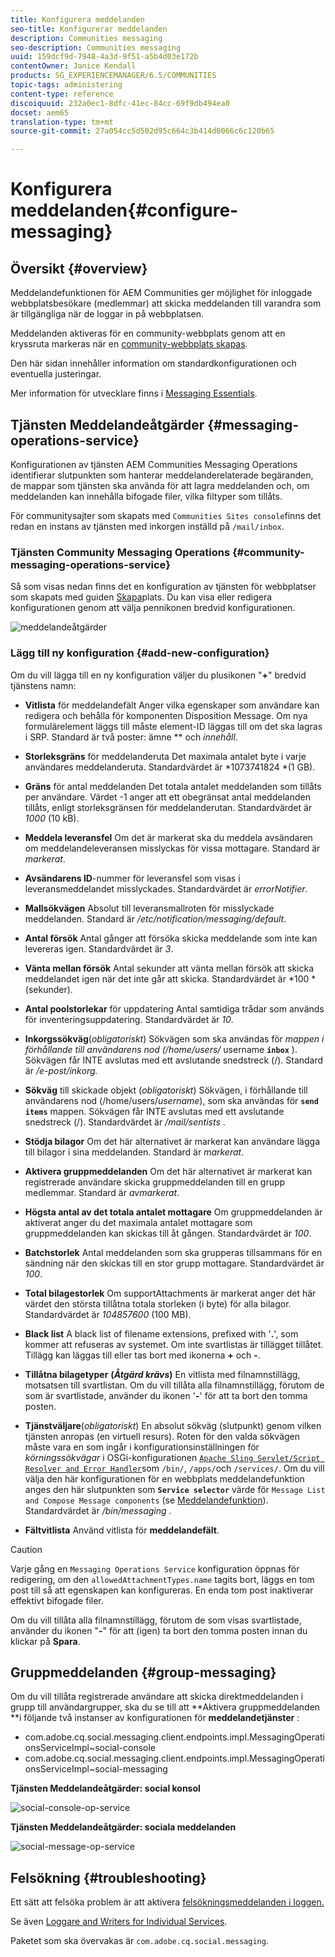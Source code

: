 ```yaml
---
title: Konfigurera meddelanden
seo-title: Konfigurerar meddelanden
description: Communities messaging
seo-description: Communities messaging
uuid: 159dcf9d-7948-4a3d-9f51-a5b4d03e172b
contentOwner: Janice Kendall
products: SG_EXPERIENCEMANAGER/6.5/COMMUNITIES
topic-tags: administering
content-type: reference
discoiquuid: 232a0ec1-8dfc-41ec-84cc-69f9db494ea0
docset: aem65
translation-type: tm+mt
source-git-commit: 27a054cc5d502d95c664c3b414d0066c6c120b65

---
```



# Konfigurera meddelanden{#configure-messaging}

## Översikt {#overview}

Meddelandefunktionen för AEM Communities ger möjlighet för inloggade webbplatsbesökare (medlemmar) att skicka meddelanden till varandra som är tillgängliga när de loggar in på webbplatsen.

Meddelanden aktiveras för en community-webbplats genom att en kryssruta markeras när en [community-webbplats skapas](/help/communities/sites-console.md).

Den här sidan innehåller information om standardkonfigurationen och eventuella justeringar.

Mer information för utvecklare finns i [Messaging Essentials](/help/communities/essentials-messaging.md).

## Tjänsten Meddelandeåtgärder {#messaging-operations-service}

Konfigurationen av tjänsten [](https://localhost:4502/system/console/configMgr/com.adobe.cq.social.messaging.client.endpoints.impl.MessagingOperationsServiceImpl) AEM Communities Messaging Operations identifierar slutpunkten som hanterar meddelanderelaterade begäranden, de mappar som tjänsten ska använda för att lagra meddelanden och, om meddelanden kan innehålla bifogade filer, vilka filtyper som tillåts.

För communitysajter som skapats med `Communities Sites console`finns det redan en instans av tjänsten med inkorgen inställd på `/mail/inbox`.

### Tjänsten Community Messaging Operations {#community-messaging-operations-service}

Så som visas nedan finns det en konfiguration av tjänsten för webbplatser som skapats med guiden [Skapa](/help/communities/sites-console.md)plats. Du kan visa eller redigera konfigurationen genom att välja pennikonen bredvid konfigurationen.

![meddelandeåtgärder](assets/messaging-operations.png)

### Lägg till ny konfiguration {#add-new-configuration}

Om du vill lägga till en ny konfiguration väljer du plusikonen &quot;**+**&quot; bredvid tjänstens namn:

* **Vitlista** för meddelandefält Anger vilka egenskaper som användare kan redigera och behålla för komponenten Disposition Message. Om nya formulärelement läggs till måste element-ID läggas till om det ska lagras i SRP. Standard är två poster: ämne ** och *innehåll*.

* **Storleksgräns** för meddelanderuta Det maximala antalet byte i varje användares meddelanderuta. Standardvärdet är *1073741824 *(1 GB).

* **Gräns** för antal meddelanden Det totala antalet meddelanden som tillåts per användare. Värdet -1 anger att ett obegränsat antal meddelanden tillåts, enligt storleksgränsen för meddelanderutan. Standardvärdet är *1000* (10 kB).

* **Meddela leveransfel** Om det är markerat ska du meddela avsändaren om meddelandeleveransen misslyckas för vissa mottagare. Standard är *markerat*.

* **Avsändarens ID**-nummer för leveransfel som visas i leveransmeddelandet misslyckades. Standardvärdet är *errorNotifier*.

* **Mallsökvägen** Absolut till leveransmallroten för misslyckade meddelanden. Standard är */etc/notification/messaging/default*.

* **Antal försök** Antal gånger att försöka skicka meddelande som inte kan levereras igen. Standardvärdet är *3*.

* **Vänta mellan försök** Antal sekunder att vänta mellan försök att skicka meddelandet igen när det inte går att skicka. Standardvärdet är *100 *(sekunder).

* **Antal poolstorlekar** för uppdatering Antal samtidiga trådar som används för inventeringsuppdatering. Standardvärdet är *10*.

* **Inkorgssökväg**(*obligatoriskt*) Sökvägen som ska användas för *mappen i förhållande till användarens nod (/home/users/* username **`inbox`** ). Sökvägen får INTE avslutas med ett avslutande snedstreck (/). Standard är */e-post/inkorg.*

* **Sökväg** till skickade objekt (*obligatoriskt*) Sökvägen, i förhållande till användarens nod (/home/users/*username*), som ska användas för **`send items`** mappen. Sökvägen får INTE avslutas med ett avslutande snedstreck (/). Standardvärdet är */mail/sentists* .

* **Stödja bilagor** Om det här alternativet är markerat kan användare lägga till bilagor i sina meddelanden. Standard är *markerat*.

* **Aktivera gruppmeddelanden** Om det här alternativet är markerat kan registrerade användare skicka gruppmeddelanden till en grupp medlemmar. Standard är *avmarkerat*.

* **Högsta antal av det totala antalet mottagare** Om gruppmeddelanden är aktiverat anger du det maximala antalet mottagare som gruppmeddelanden kan skickas till åt gången. Standardvärdet är *100*.

* **Batchstorlek** Antal meddelanden som ska grupperas tillsammans för en sändning när den skickas till en stor grupp mottagare. Standardvärdet är *100*.

* **Total bilagestorlek** Om supportAttachments är markerat anger det här värdet den största tillåtna totala storleken (i byte) för alla bilagor. Standardvärdet är *104857600* (100 MB).

* **Black list** A black list of filename extensions, prefixed with &#39;**.**&#39;, som kommer att refuseras av systemet. Om inte svartlistas är tillägget tillåtet. Tillägg kan läggas till eller tas bort med ikonerna **+** och **-**.

* **Tillåtna bilagetyper**
   **(*Åtgärd krävs*)** En vitlista med filnamnstillägg, motsatsen till svartlistan. Om du vill tillåta alla filnamnstillägg, förutom de som är svartlistade, använder du ikonen &#39;**-**&#39; för att ta bort den tomma posten.

* **Tjänstväljare**(*obligatoriskt*) En absolut sökväg (slutpunkt) genom vilken tjänsten anropas (en virtuell resurs). Roten för den valda sökvägen måste vara en som ingår i konfigurationsinställningen för *körningssökvägar* i OSGi-konfigurationen [ `Apache Sling Servlet/Script Resolver and Error Handler`](https://localhost:4502/system/console/configMgr/org.apache.sling.servlets.resolver.SlingServletResolver)som `/bin/`, `/apps/`och `/services/`. Om du vill välja den här konfigurationen för en webbplats meddelandefunktion anges den här slutpunkten som **`Service selector`** värde för `Message List and Compose Message components` (se [Meddelandefunktion](/help/communities/configure-messaging.md)).
Standardvärdet är */bin/messaging* .

* **Fältvitlista** Använd vitlista för **meddelandefält**.

>[!CAUTION]
>
>Varje gång en `Messaging Operations Service` konfiguration öppnas för redigering, om den `allowedAttachmentTypes.name` tagits bort, läggs en tom post till så att egenskapen kan konfigureras. En enda tom post inaktiverar effektivt bifogade filer.
>
>Om du vill tillåta alla filnamnstillägg, förutom de som visas svartlistade, använder du ikonen &quot;**-**&quot; för att (igen) ta bort den tomma posten innan du klickar på **Spara**.

## Gruppmeddelanden {#group-messaging}

Om du vill tillåta registrerade användare att skicka direktmeddelanden i grupp till användargrupper, ska du se till att **Aktivera gruppmeddelanden **i följande två instanser av konfigurationen för **meddelandetjänster** :

* com.adobe.cq.social.messaging.client.endpoints.impl.MessagingOperationsServiceImpl~social-console
* com.adobe.cq.social.messaging.client.endpoints.impl.MessagingOperationsServiceImpl~social-messaging

**Tjänsten Meddelandeåtgärder: social konsol**

![social-console-op-service](assets/social-console-op-service.png)

**Tjänsten Meddelandeåtgärder: sociala meddelanden**

![social-message-op-service](assets/social-message-op-service.png)

## Felsökning {#troubleshooting}

Ett sätt att felsöka problem är att aktivera [felsökningsmeddelanden i loggen.](/help/sites-administering/troubleshooting.md)

Se även [Loggare and Writers for Individual Services](/help/sites-deploying/configure-logging.md#loggers-and-writers-for-individual-services).

Paketet som ska övervakas är `com.adobe.cq.social.messaging`.
